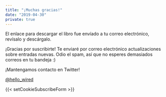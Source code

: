 ```yaml
---
title: "¡Muchas gracias!"
date: "2019-04-30"
private: true
---
```


El enlace para descargar el libro fue envíado a tu correo electrónico, revísalo y descárgalo.

¡Gracias por suscribirte! Te enviaré por correo electrónico actualizaciones sobre entradas nuevas. Odio el spam, así que no esperes demasiados correos en tu bandeja :) 

¡Mantengamos contacto en Twitter!

[@hello\_wired](https://twitter.com/hello_wired?ref_src=twsrc%5Etfw)

{{< setCookieSubscribeForm >}}